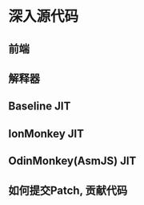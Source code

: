 # 深入源代码

## 前端

## 解释器

## Baseline JIT

## IonMonkey JIT

## OdinMonkey(AsmJS) JIT

## 如何提交Patch, 贡献代码
